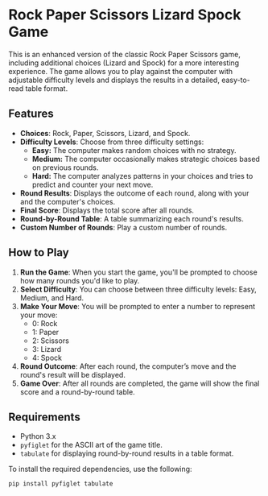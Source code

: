 # Rock Paper Scissors Lizard Spock Game

This is an enhanced version of the classic Rock Paper Scissors game, including additional choices (Lizard and Spock) for a more interesting experience. The game allows you to play against the computer with adjustable difficulty levels and displays the results in a detailed, easy-to-read table format.

## Features

- **Choices**: Rock, Paper, Scissors, Lizard, and Spock.
- **Difficulty Levels**: Choose from three difficulty settings:
  - **Easy:** The computer makes random choices with no strategy.
  - **Medium:** The computer occasionally makes strategic choices based on previous rounds.
  - **Hard:** The computer analyzes patterns in your choices and tries to predict and counter your next move.
- **Round Results**: Displays the outcome of each round, along with your and the computer's choices.
- **Final Score**: Displays the total score after all rounds.
- **Round-by-Round Table**: A table summarizing each round's results.
- **Custom Number of Rounds**: Play a custom number of rounds.

## How to Play

1. **Run the Game**: When you start the game, you'll be prompted to choose how many rounds you'd like to play.
2. **Select Difficulty**: You can choose between three difficulty levels: Easy, Medium, and Hard.
3. **Make Your Move**: You will be prompted to enter a number to represent your move:
   - 0: Rock
   - 1: Paper
   - 2: Scissors
   - 3: Lizard
   - 4: Spock
4. **Round Outcome**: After each round, the computer’s move and the round's result will be displayed.
5. **Game Over**: After all rounds are completed, the game will show the final score and a round-by-round table.

## Requirements

- Python 3.x
- `pyfiglet` for the ASCII art of the game title.
- `tabulate` for displaying round-by-round results in a table format.

To install the required dependencies, use the following:

```bash
pip install pyfiglet tabulate
